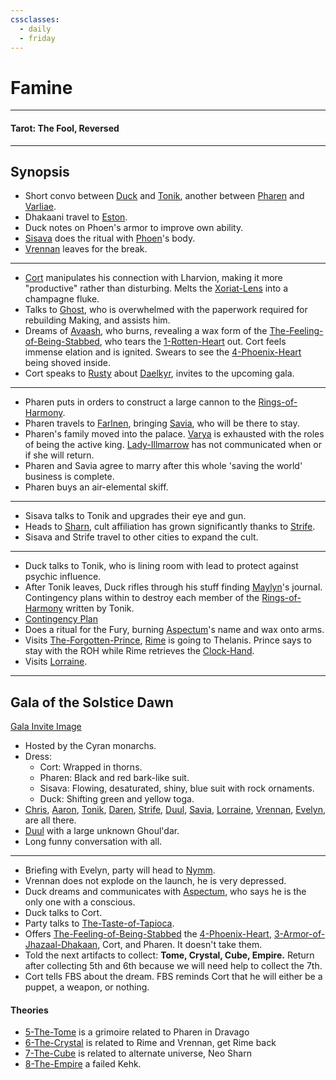 ```yaml
---
cssclasses:
  - daily
  - friday
---
```

# Famine
***
#### Tarot: The Fool, Reversed
***
## Synopsis
- Short convo between [Duck](../-Characters/Duck.md) and [Tonik](../-Characters/Tonik.md), another between [Pharen](../-Characters/Pharen.md) and [Varliae](../-Characters/-Pharen-Family/Varliae.md).
- Dhakaani travel to [Eston](../-Locations--Planes/Eston.md).
- Duck notes on Phoen's armor to improve own ability.
- [Sisava](../-Characters/Sisava.md) does the ritual with [Phoen](../-Characters/Phoen.md)'s body.
- [Vrennan](../-Characters/Vrennan.md) leaves for the break.
***
- [Cort](../-Characters/Cort.md) manipulates his connection with Lharvion, making it more "productive" rather than disturbing. Melts the [Xoriat-Lens](../-Items/Xoriat-Lens.md) into a champagne fluke.
- Talks to [Ghost](../-Characters/Ghost.md), who is overwhelmed with the paperwork required for rebuilding Making, and assists him.
- Dreams of [Avaash](../-Characters/Avaash.md), who burns, revealing a wax form of the [The-Feeling-of-Being-Stabbed](../-Characters/The-Feeling-of-Being-Stabbed.md), who tears the [1-Rotten-Heart](../-Elements-of-the-Prophecy/1-Rotten-Heart.md) out. Cort feels immense elation and is ignited. Swears to see the [4-Phoenix-Heart](../-Elements-of-the-Prophecy/4-Phoenix-Heart.md) being shoved inside.
- Cort speaks to [Rusty](../-Characters/Rusty.md) about [Daelkyr](../-Groups/Daelkyr.md), invites to the upcoming gala.
***
- Pharen puts in orders to construct a large cannon to the [Rings-of-Harmony](../-Groups/Rings-of-Harmony.md). 
- Pharen travels to [Farlnen](../-Locations--Planes/Farlnen.md), bringing [Savia](../-Characters/-Pharen-Family/Savia.md), who will be there to stay.
- Pharen's family moved into the palace. [Varya](../-Characters/-Pharen-Family/Varya.md) is exhausted with the roles of being the active king. [Lady-Illmarrow](../-Characters/-Pharen-Family/Lady-Illmarrow.md) has not communicated when or if she will return.
- Pharen and Savia agree to marry after this whole 'saving the world' business is complete.
- Pharen buys an air-elemental skiff.
***
- Sisava talks to Tonik and upgrades their eye and gun.
- Heads to [Sharn](../-Locations--Planes/Sharn.md), cult affiliation has grown significantly thanks to [Strife](../-Characters/Strife.md).
- Sisava and Strife travel to other cities to expand the cult.
***
- Duck talks to Tonik, who is lining room with lead to protect against psychic influence.
- After Tonik leaves, Duck rifles through his stuff finding [Maylyn](../-Characters/Maylyn.md)'s journal. Contingency plans within to destroy each member of the [Rings-of-Harmony](../-Groups/Rings-of-Harmony.md) written by Tonik.
- [Contingency Plan](../../../../../99%20-%20META/attachments/ContigencyPlanMyopiaTonik.png)
- Does a ritual for the Fury, burning [Aspectum](../-Characters/Aspectum.md)'s name and wax onto arms.
- Visits [The-Forgotten-Prince](../-Characters/The-Forgotten-Prince.md), [Rime](../-Characters/Rime.md) is going to Thelanis. Prince says to stay with the ROH while Rime retrieves the [Clock-Hand](../-Items/Clock-Hand.md).
- Visits [Lorraine](../-Characters/Lorraine.md).
***
## Gala of the Solstice Dawn
[Gala Invite Image](../../../../../99%20-%20META/attachments/summer-gala-invite.png)
- Hosted by the Cyran monarchs.
- Dress:
	- Cort: Wrapped in thorns.
	- Pharen: Black and red bark-like suit.
	- Sisava: Flowing, desaturated, shiny, blue suit with rock ornaments.
	- Duck: Shifting green and yellow toga.
- [Chris](../../-Sacrosanct/Characters/Chris.md), [Aaron](../../-Sacrosanct/Characters/Aaron.md), [Tonik](../-Characters/Tonik.md), [Daren](../../-Sacrosanct/Characters/Daren.md), [Strife](../-Characters/Strife.md), [Duul](../-Characters/Duul.md), [Savia](../-Characters/-Pharen-Family/Savia.md), [Lorraine](../-Characters/Lorraine.md), [Vrennan](../-Characters/Vrennan.md), [Evelyn](../../-Sacrosanct/Characters/Evelyn.md), are all there.
- [Duul](../-Characters/Duul.md) with a large unknown Ghoul'dar.
- Long funny conversation with all.
***
- Briefing with Evelyn, party will head to [Nymm](../-Locations--Planes/Nymm.md).
- Vrennan does not explode on the launch, he is very depressed.
- Duck dreams and communicates with [Aspectum](../-Characters/Aspectum.md), who says he is the only one with a conscious.
- Duck talks to Cort.
- Party talks to [The-Taste-of-Tapioca](../-Characters/The-Taste-of-Tapioca.md).
- Offers [The-Feeling-of-Being-Stabbed](../-Characters/The-Feeling-of-Being-Stabbed.md) the [4-Phoenix-Heart](../-Elements-of-the-Prophecy/4-Phoenix-Heart.md), [3-Armor-of-Jhazaal-Dhakaan](../-Elements-of-the-Prophecy/3-Armor-of-Jhazaal-Dhakaan.md), Cort, and Pharen. It doesn't take them.
- Told the next artifacts to collect: **Tome, Crystal, Cube, Empire.** Return after collecting 5th and 6th because we will need help to collect the 7th.
- Cort tells FBS about the dream. FBS reminds Cort that he will either be a puppet, a weapon, or nothing.

#### Theories
* [5-The-Tome](../-Elements-of-the-Prophecy/5-The-Tome.md) is a grimoire related to Pharen in Dravago
* [6-The-Crystal](../-Elements-of-the-Prophecy/6-The-Crystal.md) is related to Rime and Vrennan, get Rime back
* [7-The-Cube](../-Elements-of-the-Prophecy/7-The-Cube.md) is related to alternate universe, Neo Sharn
* [8-The-Empire](../-Elements-of-the-Prophecy/8-The-Empire.md) a failed Kehk.